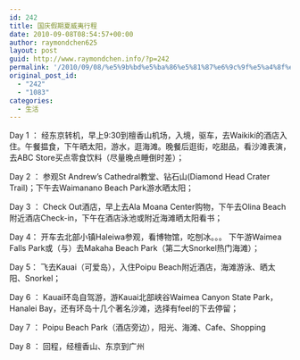 ```yaml
---
id: 242
title: 国庆假期夏威夷行程
date: 2010-09-08T08:54:57+00:00
author: raymondchen625
layout: post
guid: http://www.raymondchen.info/?p=242
permalink: '/2010/09/08/%e5%9b%bd%e5%ba%86%e5%81%87%e6%9c%9f%e5%a4%8f%e5%a8%81%e5%a4%b7%e8%a1%8c%e7%a8%8b/'
original_post_id:
  - "242"
  - "1083"
categories:
  - 生活
---
```

Day 1 ： 经东京转机，早上9:30到檀香山机场，入境，驱车，去Waikiki的酒店入住。午餐揾食，下午晒太阳，游水，逛海滩。晚餐后逛街，吃甜品，看沙滩表演，去ABC Store买点零食饮料（尽量晚点睡倒时差）；

Day 2 ： 参观St Andrew&#8217;s Cathedral教堂、钻石山(Diamond Head Crater Trail)；下午去Waimanano Beach Park游水晒太阳；

Day 3 ： Check Out酒店，早上去Ala Moana Center购物，下午去Olina Beach附近酒店Check-in，下午在酒店泳池或附近海滩晒太阳看书；

Day 4： 开车去北部小镇Haleiwa参观，看博物馆，吃刨冰。。。 下午游Waimea Falls Park或（与）去Makaha Beach Park（第二大Snorkel热门海滩）；

Day 5： 飞去Kauai（可爱岛），入住Poipu Beach附近酒店，海滩游泳、晒太阳、Snorkel；

Day 6 ： Kauai环岛自驾游，游Kauai北部峡谷Waimea Canyon State Park，Hanalei Bay，还有环岛十几个著名沙滩，选择有feel的下去停留；

Day 7 ： Poipu Beach Park（酒店旁边），阳光、海滩、Cafe、Shopping

Day 8 ： 回程，经檀香山、东京到广州